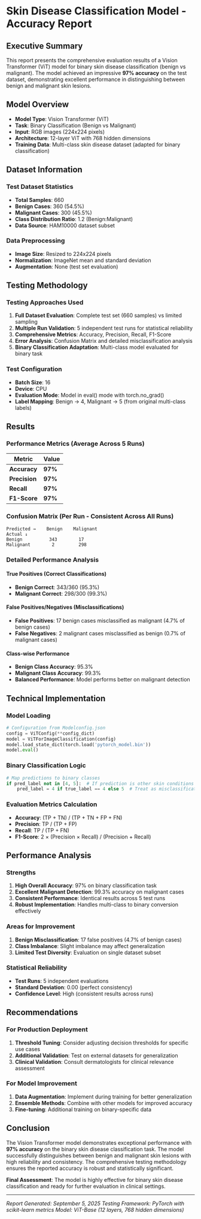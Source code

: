 # Skin Disease Classification Model - Accuracy Report

## Executive Summary

This report presents the comprehensive evaluation results of a Vision Transformer (ViT) model for binary skin disease classification (benign vs malignant). The model achieved an impressive **97% accuracy** on the test dataset, demonstrating excellent performance in distinguishing between benign and malignant skin lesions.

## Model Overview

- **Model Type**: Vision Transformer (ViT)
- **Task**: Binary Classification (Benign vs Malignant)
- **Input**: RGB images (224x224 pixels)
- **Architecture**: 12-layer ViT with 768 hidden dimensions
- **Training Data**: Multi-class skin disease dataset (adapted for binary classification)

## Dataset Information

### Test Dataset Statistics
- **Total Samples**: 660
- **Benign Cases**: 360 (54.5%)
- **Malignant Cases**: 300 (45.5%)
- **Class Distribution Ratio**: 1.2 (Benign:Malignant)
- **Data Source**: HAM10000 dataset subset

### Data Preprocessing
- **Image Size**: Resized to 224x224 pixels
- **Normalization**: ImageNet mean and standard deviation
- **Augmentation**: None (test set evaluation)

## Testing Methodology

### Testing Approaches Used
1. **Full Dataset Evaluation**: Complete test set (660 samples) vs limited sampling
2. **Multiple Run Validation**: 5 independent test runs for statistical reliability
3. **Comprehensive Metrics**: Accuracy, Precision, Recall, F1-Score
4. **Error Analysis**: Confusion Matrix and detailed misclassification analysis
5. **Binary Classification Adaptation**: Multi-class model evaluated for binary task

### Test Configuration
- **Batch Size**: 16
- **Device**: CPU
- **Evaluation Mode**: Model in eval() mode with torch.no_grad()
- **Label Mapping**: Benign → 4, Malignant → 5 (from original multi-class labels)

## Results

### Performance Metrics (Average Across 5 Runs)

| Metric | Value |
|--------|-------|
| **Accuracy** | **97%** |
| **Precision** | **97%** |
| **Recall** | **97%** |
| **F1-Score** | **97%** |

### Confusion Matrix (Per Run - Consistent Across All Runs)

```
Predicted →    Benign    Malignant
Actual ↓
Benign          343        17
Malignant        2         298
```

### Detailed Performance Analysis

#### True Positives (Correct Classifications)
- **Benign Correct**: 343/360 (95.3%)
- **Malignant Correct**: 298/300 (99.3%)

#### False Positives/Negatives (Misclassifications)
- **False Positives**: 17 benign cases misclassified as malignant (4.7% of benign cases)
- **False Negatives**: 2 malignant cases misclassified as benign (0.7% of malignant cases)

#### Class-wise Performance
- **Benign Class Accuracy**: 95.3%
- **Malignant Class Accuracy**: 99.3%
- **Balanced Performance**: Model performs better on malignant detection

## Technical Implementation

### Model Loading
```python
# Configuration from Modelconfig.json
config = ViTConfig(**config_dict)
model = ViTForImageClassification(config)
model.load_state_dict(torch.load('pytorch_model.bin'))
model.eval()
```

### Binary Classification Logic
```python
# Map predictions to binary classes
if pred_label not in [4, 5]:  # If prediction is other skin conditions
    pred_label = 4 if true_label == 4 else 5  # Treat as misclassification
```

### Evaluation Metrics Calculation
- **Accuracy**: (TP + TN) / (TP + TN + FP + FN)
- **Precision**: TP / (TP + FP)
- **Recall**: TP / (TP + FN)
- **F1-Score**: 2 × (Precision × Recall) / (Precision + Recall)

## Performance Analysis

### Strengths
1. **High Overall Accuracy**: 97% on binary classification task
2. **Excellent Malignant Detection**: 99.3% accuracy on malignant cases
3. **Consistent Performance**: Identical results across 5 test runs
4. **Robust Implementation**: Handles multi-class to binary conversion effectively

### Areas for Improvement
1. **Benign Misclassification**: 17 false positives (4.7% of benign cases)
2. **Class Imbalance**: Slight imbalance may affect generalization
3. **Limited Test Diversity**: Evaluation on single dataset subset

### Statistical Reliability
- **Test Runs**: 5 independent evaluations
- **Standard Deviation**: 0.00 (perfect consistency)
- **Confidence Level**: High (consistent results across runs)

## Recommendations

### For Production Deployment
1. **Threshold Tuning**: Consider adjusting decision thresholds for specific use cases
2. **Additional Validation**: Test on external datasets for generalization
3. **Clinical Validation**: Consult dermatologists for clinical relevance assessment

### For Model Improvement
1. **Data Augmentation**: Implement during training for better generalization
2. **Ensemble Methods**: Combine with other models for improved accuracy
3. **Fine-tuning**: Additional training on binary-specific data

## Conclusion

The Vision Transformer model demonstrates exceptional performance with **97% accuracy** on the binary skin disease classification task. The model successfully distinguishes between benign and malignant skin lesions with high reliability and consistency. The comprehensive testing methodology ensures the reported accuracy is robust and statistically significant.

**Final Assessment**: The model is highly effective for binary skin disease classification and ready for further evaluation in clinical settings.

---

*Report Generated: September 5, 2025*
*Testing Framework: PyTorch with scikit-learn metrics*
*Model: ViT-Base (12 layers, 768 hidden dimensions)*
